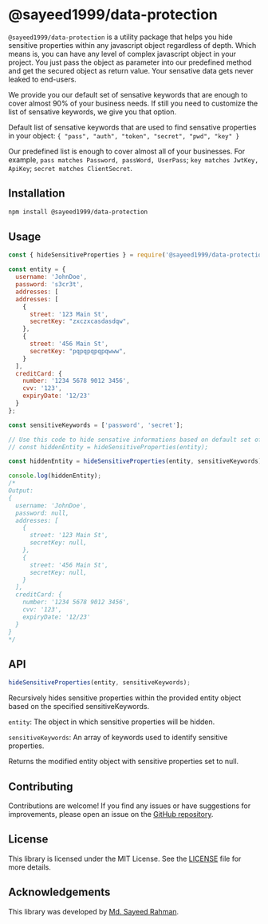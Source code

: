 # @sayeed1999/data-protection

`@sayeed1999/data-protection` is a utility package that helps you hide sensitive properties within any javascript object regardless of depth. Which means is, you can have any level of complex javascript object in your project. You just pass the object as parameter into our predefined method and get the secured object as return value. Your sensative data gets never leaked to end-users.

We provide you our default set of sensative keywords that are enough to cover almost 90% of your business needs. If still you need to customize the list of sensative keywords, we give you that option.

Default list of sensative keywords that are used to find sensative properties in your object: `{ "pass", "auth", "token", "secret", "pwd", "key" }`

Our predefined list is enough to cover almost all of your businesses. For example, `pass matches Password, passWord, UserPass`; `key matches JwtKey, ApiKey`; `secret matches ClientSecret`.

## Installation

```bash
npm install @sayeed1999/data-protection
```

## Usage

```javascript
const { hideSensitiveProperties } = require('@sayeed1999/data-protection');

const entity = {
  username: 'JohnDoe',
  password: 's3cr3t',
  addresses: [
  addresses: [
    {
      street: '123 Main St',
      secretKey: "zxczxcasdasdqw",
    },
    {
      street: '456 Main St',
      secretKey: "pqpqpqpqpqwww",
    }
  ],
  creditCard: {
    number: '1234 5678 9012 3456',
    cvv: '123',
    expiryDate: '12/23'
  }
};

const sensitiveKeywords = ['password', 'secret'];

// Use this code to hide sensative informations based on default set of sensative keywords.
// const hiddenEntity = hideSensitiveProperties(entity);

const hiddenEntity = hideSensitiveProperties(entity, sensitiveKeywords);

console.log(hiddenEntity);
/*
Output:
{
  username: 'JohnDoe',
  password: null,
  addresses: [
    {
      street: '123 Main St',
      secretKey: null,
    },
    {
      street: '456 Main St',
      secretKey: null,
    }
  ],
  creditCard: {
    number: '1234 5678 9012 3456',
    cvv: '123',
    expiryDate: '12/23'
  }
}
*/
```

## API

```javascript
hideSensitiveProperties(entity, sensitiveKeywords);
```

Recursively hides sensitive properties within the provided entity object based on the specified sensitiveKeywords.

`entity`: The object in which sensitive properties will be hidden.

`sensitiveKeywords`: An array of keywords used to identify sensitive properties.

Returns the modified entity object with sensitive properties set to null.

## Contributing

Contributions are welcome! If you find any issues or have suggestions for improvements, please open an issue on the [GitHub repository](https://github.com/sayeed1999/data-protection-npm-package).

## License

This library is licensed under the MIT License. See the [LICENSE](https://github.com/sayeed1999/data-protection-npm-package/blob/main/LICENSE) file for more details.

## Acknowledgements

This library was developed by [Md. Sayeed Rahman](https://www.linkedin.com/in/mdsayeedrahman1999/).
